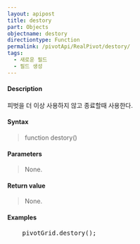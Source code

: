 ```yaml
---
layout: apipost
title: destory
part: Objects
objectname: destory
directiontype: Function
permalink: /pivotApi/RealPivot/destory/
tags:
  - 새로운 필드
  - 필드 생성
---
```



#### Description

 피벗을 더 이상 사용하지 않고 종료할때 사용한다.    

#### Syntax

> function destory()  

#### Parameters

> None.

#### Return value

> None.  

#### Examples 

<pre class="prettyprint">
    pivotGrid.destory();
</pre>

